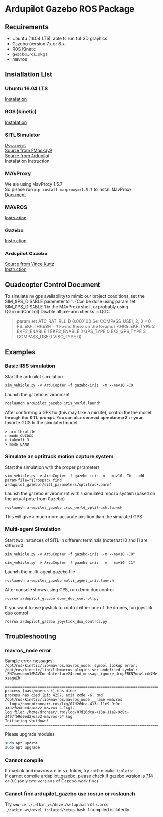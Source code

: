# Ardupilot Gazebo ROS Package

## Requirements
- Ubuntu (16.04 LTS), able to run full 3D graphics.
- Gazebo (version 7.x or 8.x)
- ROS Kinetic
- gazebo_ros_pkgs
- mavros

## Installation List
### Ubuntu 16.04 LTS
[Installation](https://www.ubuntu.com/download/alternative-downloads)
### ROS (kinetic)  
[Installation](http://wiki.ros.org/kinetic/Installation/Ubuntu)  
### SITL Simulator  
[Document](http://ardupilot.org/dev/docs/sitl-simulator-software-in-the-loop.html)  
[Source from RMackay9](https://github.com/rmackay9/rmackay9-ardupilot)  
[Source from Ardupilot](https://github.com/ArduPilot/ardupilot)  
[Installation Instruction](http://ardupilot.org/dev/docs/setting-up-sitl-on-linux.html)
### MAVProxy  
We are using MavProxy 1.5.7  
So please run `pip install mavproxy==1.5.7` to install MavProxy  
[Document](https://ardupilot.github.io/MAVProxy/html/getting_started/download_and_installation.html)
### MAVROS
[Instruction](https://dev.px4.io/en/ros/mavros_installation.html)
### Gazebo 
[Instruction](https://dev.px4.io/en/setup/dev_env_linux.html#gazebo-with-ros)
### Ardupilot Gazebo
[Source from Vince Kurtz](https://github.com/vincekurtz/ardupilot_gazebo)  
[Instruction](http://ardupilot.org/dev/docs/using-gazebo-simulator-with-sitl.html)  


## Quadcopter Control Document
To simulate no gps availability to mimic our project conditions, set the SIM_GPS_DISABLE parameter to 1. (Can be done using param set SIM_GPS_DISABLE 1 in the MAVProxy shell, or probably using QGroundControl)
Disable all pre-arm checks in QGC
> param set ATC_RAT_RLL_D 0.000100
Set COMPASS_USE1, 2, 3 = 0
FS_EKF_THRESH = 1
Found these on the forums ( AHRS_EKF_TYPE 2 EKF2_ENABLE 1 EKF3_ENABLE 0 GPS_TYPE 0 EK2_GPS_TYPE 3 COMPASS_USE 0 VISO_TYPE 0)

## Examples

### Basic IRIS simulation

Start the ardupilot simulation
```
sim_vehicle.py -v ArduCopter -f gazebo-iris  -m --mav10 -I0
```

Launch the gazebo environment
```
roslaunch ardupilot_gazebo iris_world.launch
```

After confirming a GPS fix (this may take a minute), control the the model through the SITL prompt. You can also connect apmplanner2 or your favorite GCS to the simulated model.
```
> arm throttle
> mode GUIDED
> takeoff 3
> mode LAND
```

### Simulate an optitrack motion capture system

Start the simulation with the proper parameters
```
sim_vehicle.py -v ArduCopter -f gazebo-iris -m --mav10 -I0 --add-param-file="$(rospack find ardupilot_gazebo)/sitl_parameters/optitrack.parm"
```

Launch the gazebo environment with a simulated mocap system (based on the actual pose from Gazebo)
```
roslaunch ardupilot_gazebo iris_world_optitrack.launch
```

This will give a much more accurate position than the simulated GPS. 

### Multi-agent Simulation

Start two instances of SITL in different terminals (note that I0 and I1 are different)
```
sim_vehicle.py -v ArduCopter -f gazebo-iris  -m --mav10 -I0"
```
```
sim_vehicle.py -v ArduCopter -f gazebo-iris  -m --mav10 -I1"
```

Launch the multi-agent gazebo file
```
roslaunch ardupilot_gazebo multi_agent_iris.launch
```

After console shows using GPS, run demo duo control  
```
rosrun ardupilot_gazebo demo_duo_control.py
```

If you want to use joystick to control either one of the drones, run joystick duo control
```
rosrun ardupilot_gazebo joystick_duo_control.py
```

## Troubleshooting

### mavros_node error

Sample error messages:  
`/opt/ros/kinetic/lib/mavros/mavros_node: symbol lookup error: /opt/ros/kinetic/lib//libmavros_plugins.so: undefined symbol: _ZN7mavconn16MAVConnInterface24send_message_ignore_dropERKN7mavlink7MessageEh`  
```
================================================================================REQUIRED process [uav2/mavros-5] has died!
process has died [pid 4257, exit code -6, cmd /opt/ros/kinetic/lib/mavros/mavros_node __name:=mavros __log:=/home/dronear/.ros/log/07d26dca-413a-11e9-9c9c-3497f69d0ed2/uav2-mavros-5.log].
log file: /home/dronear/.ros/log/07d26dca-413a-11e9-9c9c-3497f69d0ed2/uav2-mavros-5*.log
Initiating shutdown!
================================================================================
```

Please upgrade modules
```bash
sudo apt update
sudo apt upgrade
```

### Cannot compile
If mavlink and mavros are in src folder, try `catkin_make_isolated`  
If cannot compile ardupilot_gazebo, please check if gazebo version is 7.14 or 8.0 (only two versions of Gazebo work fine)  

### Cannot find ardupilot_gazebo use rosrun or roslaunch
Try `source ./catkin_ws/devel/setup.bash` or `source ./catkin_ws/devel_isolated/setup.bash` if compiled isolatedly. 
